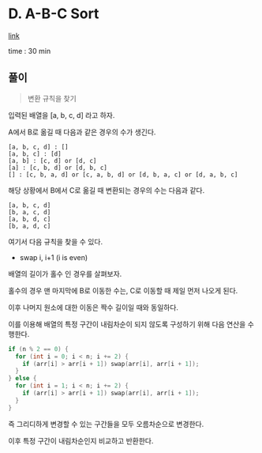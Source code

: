 # D. A-B-C Sort

[link](https://codeforces.com/contest/1674/problem/D)

time : 30 min

## 풀이

> 변환 규칙을 찾기


입력된 배열을 [a, b, c, d] 라고 하자. 

A에서 B로 옮길 때 다음과 같은 경우의 수가 생긴다.

```text
[a, b, c, d] : []
[a, b, c] : [d]
[a, b] : [c, d] or [d, c]
[a] : [c, b, d] or [d, b, c]
[] : [c, b, a, d] or [c, a, b, d] or [d, b, a, c] or [d, a, b, c]
```

해당 상황에서 B에서 C로 옮길 때 변환되는 경우의 수는 다음과 같다.

```text
[a, b, c, d]
[b, a, c, d]
[a, b, d, c]
[b, a, d, c]
```

여기서 다음 규칙을 찾을 수 있다.

- swap i, i+1 (i is even)

배열의 길이가 홀수 인 경우를 살펴보자.

홀수의 경우 맨 마지막에 B로 이동한 수는, C로 이동할 때 제일 먼저 나오게 된다.

이후 나머지 원소에 대한 이동은 짝수 길이일 때와 동일하다.

이를 이용해 배열의 특정 구간이 내림차순이 되지 않도록 구성하기 위해 다음 연산을 수행한다.

```cpp
if (n % 2 == 0) {
  for (int i = 0; i < n; i += 2) {
    if (arr[i] > arr[i + 1]) swap(arr[i], arr[i + 1]);
  }
} else {
  for (int i = 1; i < n; i += 2) {
    if (arr[i] > arr[i + 1]) swap(arr[i], arr[i + 1]);
  }
}
```

즉 그리디하게 변경할 수 있는 구간들을 모두 오름차순으로 변경한다.

이후 특정 구간이 내림차순인지 비교하고 반환한다.